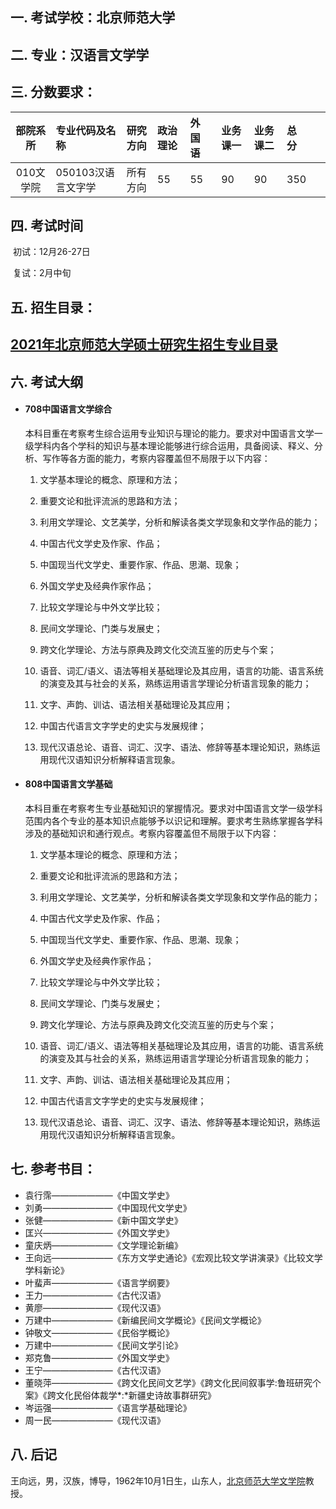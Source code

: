 

## 一. 考试学校：北京师范大学

## 二. 专业：汉语言文学学

## 三. 分数要求：

| 部院系所  | 专业代码及名称     | 研究方向 | 政治理论 | 外 国 语 | 业务课一 | 业务课二 | 总　　分 |
| :-------: | :----------------- | :------- | :------- | :------- | :------- | :------- | :------- |
| 010文学院 | 050103汉语言文字学 | 所有方向 | 55       | 55       | 90       | 90       | 350      |

## 四. 考试时间

​		初试：12月26-27日

​		复试：2月中旬

## 五. 招生目录：

## 		[2021年北京师范大学硕士研究生招生专业目录](https://yz.bnu.edu.cn/content/zyml/2021/ssxx_yxsm-010.html)

## 六. 考试大纲

- #### 708中国语言文学综合

  本科目重在考察考生综合运用专业知识与理论的能力。要求对中国语言文学一级学科内各个学科的知识与基本理论能够进行综合运用，具备阅读、释义、分析、写作等各方面的能力，考察内容覆盖但不局限于以下内容：

  

  1. 文学基本理论的概念、原理和方法；

  2. 重要文论和批评流派的思路和方法；

  3. 利用文学理论、文艺美学，分析和解读各类文学现象和文学作品的能力；

  4. 中国古代文学史及作家、作品；

  5. 中国现当代文学史、重要作家、作品、思潮、现象；

  6. 外国文学史及经典作家作品；

  7. 比较文学理论与中外文学比较；

  8. 民间文学理论、门类与发展史；

  9. 跨文化学理论、方法与原典及跨文化交流互鉴的历史与个案；

  10. 语音、词汇/语义、语法等相关基础理论及其应用，语言的功能、语言系统的演变及其与社会的关系，熟练运用语言学理论分析语言现象的能力；

  11. 文字、声韵、训诂、语法相关基础理论及其应用；

  12. 中国古代语言文字学史的史实与发展规律；

  13. 现代汉语总论、语音、词汇、汉字、语法、修辞等基本理论知识，熟练运用现代汉语知识分析解释语言现象。

- #### 808中国语言文学基础

  本科目重在考察考生专业基础知识的掌握情况。要求对中国语言文学一级学科范围内各个专业的基本知识点能够予以识记和理解。要求考生熟练掌握各学科涉及的基础知识和通行观点。考察内容覆盖但不局限于以下内容：

	
	
	1. 文学基本理论的概念、原理和方法；
	
	2. 重要文论和批评流派的思路和方法；
	
	3. 利用文学理论、文艺美学，分析和解读各类文学现象和文学作品的能力；
	
	4. 中国古代文学史及作家、作品；
	
	5. 中国现当代文学史、重要作家、作品、思潮、现象；
	
	6. 外国文学史及经典作家作品；
	
	7. 比较文学理论与中外文学比较；
	
	8. 民间文学理论、门类与发展史；
	
	9. 跨文化学理论、方法与原典及跨文化交流互鉴的历史与个案；
	
	10. 语音、词汇/语义、语法等相关基础理论及其应用，语言的功能、语言系统的演变及其与社会的关系，熟练运用语言学理论分析语言现象的能力；
	
	11. 文字、声韵、训诂、语法相关基础理论及其应用；
	
	12. 中国古代语言文字学史的史实与发展规律；
	
	13. 现代汉语总论、语音、词汇、汉字、语法、修辞等基本理论知识，熟练运用现代汉语知识分析解释语言现象。

 

## 七. 参考书目：

- 袁行霈———————《中国文学史》
- 刘勇————————《中国现代文学史》
- 张健————————《新中国文学史》
- 匡兴————————《外国文学史》
- 童庆炳———————《文学理论新编》
- 王向远———————《东方文学史通论》《宏观比较文学讲演录》《比较文学学科新论》
- 叶蜚声———————《语言学纲要》
- 王力————————《古代汉语》
- 黄廖————————《现代汉语》
- 万建中———————《新编民间文学概论》《民间文学概论》
- 钟敬文———————《民俗学概论》
- 万建中———————《民间文学引论》
- 郑克鲁———————《外国文学史》
- 王宁————————《古代汉语》
- 董晓萍———————《跨文化民间文艺学》《跨文化民间叙事学:鲁班研究个案》《跨文化民俗体裁学*:*新疆史诗故事群研究》
- 岑运强———————《语言学基础理论》
- 周一民———————《现代汉语》

## 八. 后记

王向远，男，汉族，博导，1962年10月1日生，山东人，[北京师范大学文学院](https://baike.baidu.com/item/北京师范大学文学院/3379960)教授。
